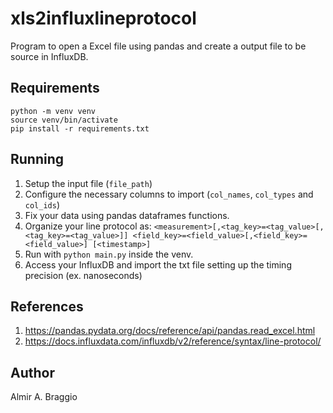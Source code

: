 # xls2influxlineprotocol

Program to open a Excel file using pandas and create a output file to be source in InfluxDB.

## Requirements

```
python -m venv venv
source venv/bin/activate
pip install -r requirements.txt
```

## Running

1. Setup the input file (`file_path`)
2. Configure the necessary columns to import (`col_names`, `col_types` and `col_ids`)
3. Fix your data using pandas dataframes functions.
4. Organize your line protocol as: `<measurement>[,<tag_key>=<tag_value>[,<tag_key>=<tag_value>]] <field_key>=<field_value>[,<field_key>=<field_value>] [<timestamp>]`
5. Run with `python main.py` inside the venv.
6. Access your InfluxDB and import the txt file setting up the timing precision (ex. nanoseconds)

## References

1. https://pandas.pydata.org/docs/reference/api/pandas.read_excel.html
2. https://docs.influxdata.com/influxdb/v2/reference/syntax/line-protocol/

## Author

Almir A. Braggio
